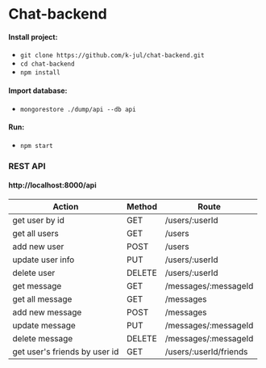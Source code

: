 # Chat-backend

 #### Install project:
 * ```git clone https://github.com/k-jul/chat-backend.git```
 * ```cd chat-backend```
 * ```npm install```
 
 #### Import database:
 * ```mongorestore ./dump/api --db api```

 #### Run:
 * ```npm start```
 
 
 ### REST API
 #### http://localhost:8000/api
 
 Action | Method | Route 
 --- | --- | ---
 get user by id | GET | /users/:userId
 get all users | GET | /users
 add new user | POST | /users
 update user info | PUT | /users/:userId
 delete user | DELETE | /users/:userId
 get message | GET | /messages/:messageId
 get all message | GET | /messages
 add new message | POST | /messages
 update message | PUT | /messages/:messageId
 delete message | DELETE | /messages/:messageId
 get user's friends by user id | GET | /users/:userId/friends
 
 
